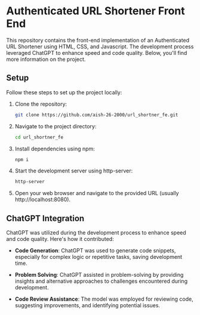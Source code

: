 # Authenticated URL Shortener Front End

This repository contains the front-end implementation of an Authenticated URL Shortener using HTML, CSS, and Javascript. The development process leveraged ChatGPT to enhance speed and code quality. Below, you'll find more information on the project.

## Setup

Follow these steps to set up the project locally:

1. Clone the repository:
   ```bash
   git clone https://github.com/aish-26-2000/url_shortner_fe.git
   ```

2. Navigate to the project directory:
   ```bash
   cd url_shortner_fe
   ```

3. Install dependencies using npm:
   ```bash
   npm i
   ```

4. Start the development server using http-server:
   ```bash
   http-server
   ```

5. Open your web browser and navigate to the provided URL (usually http://localhost:8080).

## ChatGPT Integration

ChatGPT was utilized during the development process to enhance speed and code quality. Here's how it contributed:

- **Code Generation**: ChatGPT was used to generate code snippets, especially for complex logic or repetitive tasks, saving development time.

- **Problem Solving**: ChatGPT assisted in problem-solving by providing insights and alternative approaches to challenges encountered during development.

- **Code Review Assistance**: The model was employed for reviewing code, suggesting improvements, and identifying potential issues.